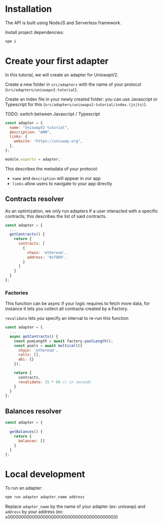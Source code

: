 # Installation

The API is built using NodeJS and Serverless framework.

Install project dependencies:

```sh
npm i
```

# Create your first adapter

In this tutorial, we will create an adapter for UniswapV2.

Create a new folder in `src/adapters` with the name of your protocol (`src/adapters/uniswapv2-tutorial`).

Create an index file in your newly created folder: you can use Javascript or Typescript for this (`src/adapters/uniswapv2-tutorial/index.(js|ts)`).

TODO: switch between Javascript / Typescript

```javascript
const adapter = {
  name: "UniswapV2 tutorial",
  description: "AMM",
  links: {
    website: "https://uniswap.org",
  },
};

module.exports = adapter;
```

This describes the metadata of your protocol:

- `name` and `description` will appear in our app
- `links` allow users to navigate to your app directly

## Contracts resolver

As an optimization, we only run adapters if a user interacted with a specific contracts; this describes the list of said contracts.

```javascript
const adapter = {
  ...
  getContracts() {
    return {
      contracts: [
        {
          chain: 'ethereum',
          address: '0xTODO',
        }
      ]
    }
  }
};
```

### Factories

This function can be async if your logic requires to fetch more data, for instance it lets you collect all contracts created by a Factory.

`revalidate` lets you specify an interval to re-run this function

```javascript
const adapter = {
  ...
  async getContracts() {
    const pooLength = await factory.poolLength();
    const pools = await multicall({
      chain: 'ethereum',
      calls: [],
      abi: {}
    });

    return {
      contracts,
      revalidate: 15 * 60 // in seconds
    }
  }
};
```

## Balances resolver

```javascript
const adapter = {
  ...
  getBalances() {
    return {
      balances: []
    }
  }
};
```

# Local development

To run an adapter:

```bash
npm run adapter adapter_name address
```

Replace `adapter_name` by the name of your adapter (ex: uniswap) and `address` by your address (ex: x0000000000000000000000000000000000000000)
